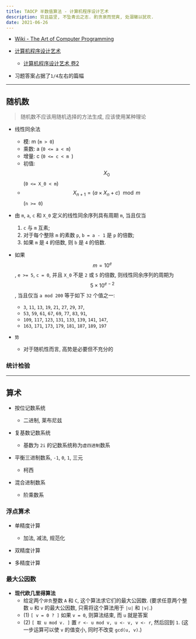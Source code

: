 ```yaml
---
title: TAOCP 半数值算法 - 计算机程序设计艺术
description: 穷且益坚, 不坠青云之志. 酌贪泉而觉爽, 处涸辙以犹欢.
date: 2021-06-26
---
```


- [Wiki - The Art of Computer Programming](https://en.wikipedia.org/wiki/The_Art_of_Computer_Programming)

- [计算机程序设计艺术](https://book.douban.com/series/46236)
  - [计算机程序设计艺术 卷2](https://book.douban.com/subject/26850558/)

- 习题答案占据了`1/4`左右的篇幅

------------------

## 随机数

> 随机数不应该用随机选择的方法生成, 应该使用某种理论

- 线性同余法
  - 模:   m  (`m > 0`)
  - 乘数: a  (`0 <= a < m`)
  - 增量: c  (`0 <= c < m `)
  - 初值: $$ X_0 $$ (`0 <= X_0 < m`)
  - $$ X_{n+1} = (a \times X_{n} + c) \mod m $$
    (`n >= 0`)

- 由 `m`, `a`, `c` 和 `X_0` 定义的线性同余序列具有周期 `m`, 当且仅当
  1. `c` 与 `m` 互素;
  2. 对于每个整除 `m` 的素数 `p`, `b = a - 1` 是 `p` 的倍数;
  3. 如果 `m` 是 `4` 的倍数, 则 `b` 是 `4` 的倍数.

- 如果
  $$ m = 10^e $$,
  `e >= 5`, `c = 0`, 并且 `X_0` 不是 `2` 或 `5` 的倍数,
  则线性同余序列的周期为
  $$ 5 \times 10^{e-2} $$,
  当且仅当 `a mod 200` 等于如下 `32` 个值之一:
  - `3`, `11`, `13`, `19`, `21`, `27`, `29`, `37`,
  - `53`, `59`, `61`, `67`, `69`, `77`, `83`, `91`,
  - `109`, `117`, `123`, `131`, `133`, `139`, `141`, `147`,
  - `163`, `171`, `173`, `179`, `181`, `187`, `189`, `197`

- `势`
  - 对于随机性而言, 高势是必要但不充分的

### 统计检验

------------------

## 算术

- 按位记数系统
  - 二进制, 莱布尼兹

- 复基数记数系统
  - 基数为 `2i` 的记数系统称为`虚四进制`数系

- 平衡三进制数系, `-1`, `0`, `1`, 三元
  - 柯西

- 混合进制数系
  - 阶乘数系

### 浮点算术

- 单精度计算
  - 加法, 减法, 规范化

- 双精度计算

- 多精度计算

### 最大公因数

- __现代欧几里得算法__
  - 给定两个`非负`整数 `A` 和 `C`, 这个算法求它们的最大公因数.
    (要求任意两个整数 `u` 和 `v` 的最大公因数, 只需将这个算法用于 `|u|` 和 `|v|`.)
  - (1) `[ v = 0 ? ]` 如果 `v = 0`, 则算法结束, 而 `u` 就是答案
  - (2) `[ 取 u mod v. ]` 置 `r <- u mod v, u <- v, v <- r`, 然后回到 `1`.
    (这一步运算可以使 `v` 的值变小, 同时不改变 `gcd(u, v)`.)
